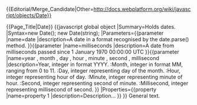 {{Editorial/Merge_Candidate|Other=http://docs.webplatform.org/wiki/javascript/objects/Date}}

{{Page_Title|Date}}
{{javascript global object
|Summary=Holds dates.
|Syntax=new Date();
new Date(string);
|Parameters={{parameter
|name=date <string>
|description=A date in a format recognised by the date.parse() method.
}}{{parameter
|name=milliseconds <int>
|description=A date from milliseconds passed since 1 January 1970 00:00:00 UTC
}}{{parameter
|name=year <int>, month <int>, day <int>, hour <int>, minute <int>, second <int>, millisecond <int>
|description=Year, integer  in format YYYY.
:Month, integer in format MM, ranging from 0 to 11.
:Day, integer representing day of the month.
:Hour, integer representing hour of day.
:Minute, integer representing minute of hour.
:Second, integer representing second of minute.
:Millisecond, integer representing millisecond of second.
}}
|Properties={{property
|name=property 1
|description=Description...
}}
}}
General text.